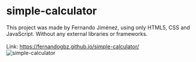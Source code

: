 # simple-calculator

This project was made by Fernando Jiménez, using only HTML5, CSS and JavaScript. Without any external libraries or frameworks.
<br>
<br>
Link: https://fernandogbz.github.io/simple-calculator/
<br>
![simple-calculator](https://user-images.githubusercontent.com/112293116/216789840-cff7681d-7f3c-4a24-86a6-1d90d17dcfff.png)
